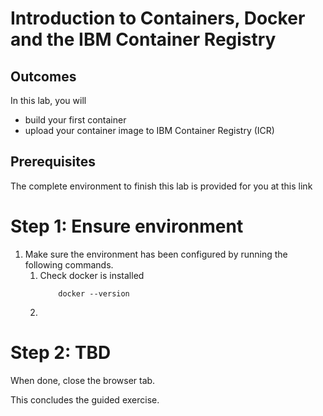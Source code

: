 # Introduction to Containers, Docker and the IBM Container Registry

## Outcomes

In this lab, you will 
- build your first container
- upload your container image to IBM Container Registry (ICR)

## Prerequisites

The complete environment to finish this lab is provided for you at this link <tbd>

# Step 1: Ensure environment
1. Make sure the environment has been configured by running the following commands.
   1. Check docker is installed
        ```
            docker --version
        ```
   2. 

# Step 2: TBD


When done, close the browser tab.

This concludes the guided exercise.